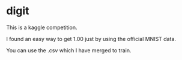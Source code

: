 # digit
This is a kaggle competition.

I found an easy way to get 1.00 just by using the official MNIST data.

You can use the .csv which I have merged to train.
